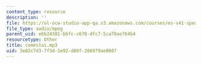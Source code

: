 ```yaml
---
content_type: resource
description: ''
file: https://ol-ocw-studio-app-qa.s3.amazonaws.com/courses/es-s41-speak-italian-with-your-mouth-full-spring-2012/3e82c7d37f3d1e92d80f286979ae8007_comestai.mp3
file_type: audio/mpeg
parent_uid: e6b24301-b6fc-c670-dfc7-5ca70ae764b4
resourcetype: Other
title: comestai.mp3
uid: 3e82c7d3-7f3d-1e92-d80f-286979ae8007
---
```

